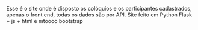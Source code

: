Esse é o site onde é disposto os colóquios e os participantes cadastrados, apenas o front end, todas os dados são por API.
Site feito em Python Flask + js + html e mtoooo bootstrap